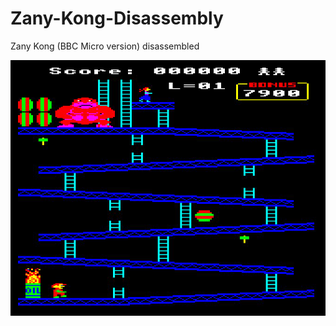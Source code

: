 # Zany-Kong-Disassembly
Zany Kong (BBC Micro version) disassembled

<img src="Images/ZanyKong.png" alt="ZanyKong"/>
